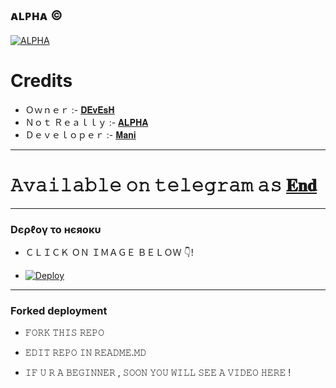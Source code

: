 ## ᴀʟᴘʜᴀ ©

  [![ALPHA](https://user-images.githubusercontent.com/101687704/166145466-4d238fb8-552d-4a6a-9364-4f9e07876f7d.jpeg)](https://t.me/NotReallyAlpha)

# Credits
 
* Ｏｗｎｅｒ         :- [𝐃𝐄𝐯𝐄𝐬𝐇](https://t.me/iTz_DEv_xD) 
* Ｎｏｔ Ｒｅａｌｌｙ :- [𝐀𝐋𝐏𝐇𝐀](https://t.me/NotReallyAlpha)
* Ｄｅｖｅｌｏｐｅｒ  :- [𝐌𝐚𝐧𝐢](t.me/NotReallyMani)

-------------

# 𝙰𝚟𝚊𝚒𝚕𝚊𝚋𝚕𝚎 𝚘𝚗 𝚝𝚎𝚕𝚎𝚐𝚛𝚊𝚖 𝚊𝚜 [𝐄𝐧𝐝](https://t.me/EndStringBot)

_____________

<h3> Dєρℓογ το нєяοκυ </h3>

- ＣＬＩＣＫ ＯＮ ＩＭＡＧＥ ＢＥＬＯＷ 👇! 

- [![Deploy](https://te.legra.ph/file/036a953de0ad5669ed6e4.jpg)](https://heroku.com/deploy?template=https://github.com/Legend-Mani/StringBotUpdate.git)

------------

<h3> Forked deployment </h3>

- 𝙵𝙾𝚁𝙺 𝚃𝙷𝙸𝚂 𝚁𝙴𝙿𝙾 

- 𝙴𝙳𝙸𝚃 𝚁𝙴𝙿𝙾 𝙸𝙽 𝚁𝙴𝙰𝙳𝙼𝙴.𝙼𝙳 

- 𝙸𝙵 𝚄 𝚁 𝙰 𝙱𝙴𝙶𝙸𝙽𝙽𝙴𝚁 , 𝚂𝙾𝙾𝙽 𝚈𝙾𝚄 𝚆𝙸𝙻𝙻 𝚂𝙴𝙴 𝙰 𝚅𝙸𝙳𝙴𝙾 𝙷𝙴𝚁𝙴 !


